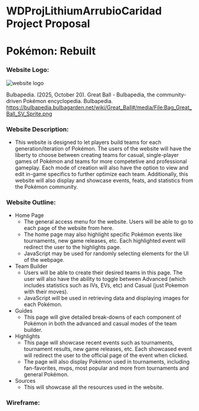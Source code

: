 # WDProjLithiumArrubioCaridad Project Proposal

# Pokémon: Rebuilt

### Website Logo:
![website logo](https://archives.bulbagarden.net/media/upload/5/54/Bag_Great_Ball_SV_Sprite.png "Drawing of a great ball from Pokémon")

Bulbapedia. (2025, October 20). Great Ball - Bulbapedia, the community-driven Pokémon encyclopedia. Bulbapedia. https://bulbapedia.bulbagarden.net/wiki/Great_Ball#/media/File:Bag_Great_Ball_SV_Sprite.png

### Website Description:
- This website is designed to let players build teams for each generation/iteration of Pokémon. The users of the website will have the liberty to choose between creating teams for casual, single-player games of Pokémon and teams for more competetive and professional gameplay. Each mode of creation will also have the option to view and edit in-game specifics to further optimize each team. Additionally, this website will also display and showcase events, feats, and statistics from the Pokémon community.

### Website Outline:
- Home Page
  - The general access menu for the website. Users will be able to go to each page of the website from here.
  - The home page may also highlight specific Pokémon events like tournaments, new game releases, etc. Each highlighted event will redirect the user to the highlights page.
  - JavaScript may be used for randomly selecting elements for the UI of the webpage.
- Team Builder
  - Users will be able to create their desired teams in this page. The user will also have the ability to toggle between Advanced (which includes statistics such as IVs, EVs, etc) and Casual (just Pokemon with their moves).
  - JavaScript will be used in retrieving data and displaying images for each Pokémon.
- Guides
  - This page will give detailed break-downs of each component of Pokémon in both the advanced and casual modes of the team builder.
- Highlights
  - This page will showcase recent events such as tournaments, tournament results, new game releases, etc. Each showcased event will redirect the user to the official page of the event when clicked.
  - The page will also display Pokémon used in tournaments, including fan-favorites, mvps, most popular and more from tournaments and general Pokémon.
- Sources
  - This will showcase all the resources used in the website.

### Wireframe:

